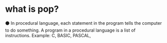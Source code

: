 # what is pop?
⚫ In procedural language, each statement in the program tells the computer to do something. A program in a procedural language is a list of instructions. Example: C, BASIC, PASCAL,
